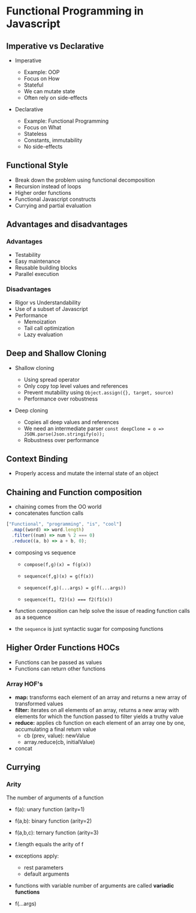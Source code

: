 # Functional Programming in Javascript

## Imperative vs Declarative

- Imperative

  - Example: OOP
  - Focus on How
  - Stateful
  - We can mutate state
  - Often rely on side-effects

- Declarative
  - Example: Functional Programming
  - Focus on What
  - Stateless
  - Constants, immutability
  - No side-effects

## Functional Style

- Break down the problem using functional decomposition
- Recursion instead of loops
- Higher order functions
- Functional Javascript constructs
- Currying and partial evaluation

## Advantages and disadvantages

### Advantages

- Testability
- Easy maintenance
- Reusable building blocks
- Parallel execution

### Disadvantages

- Rigor vs Understandability
- Use of a subset of Javascript
- Performance
  - Memoization
  - Tail call optimization
  - Lazy evaluation

## Deep and Shallow Cloning

- Shallow cloning

  - Using spread operator
  - Only copy top level values and references
  - Prevent mutability using `Object.assign({}, target, source)`
  - Performance over robustness

- Deep cloning
  - Copies all deep values and references
  - We need an intermediate parser `const deepClone = o => JSON.parse(Json.stringify(o));`
  - Robustness over performance

## Context Binding

- Properly access and mutate the internal state of an object

## Chaining and Function composition

- chaining comes from the OO world
- concatenates function calls

```javascript
["Functional", "programming", "is", "cool"]
  .map((word) => word.length)
  .filter((num) => num % 2 === 0)
  .reduce((a, b) => a + b, 0);
```

- composing vs sequence

  - `compose(f,g)(x) = f(g(x))`
  - `sequence(f,g)(x) = g(f(x))`
  - `sequence(f,g)(...args) = g(f(...args))`

  - `sequence(f1, f2)(x) === f2(f1(x))`

- function composition can help solve the issue of reading function calls as a sequence
- the `sequence` is just syntactic sugar for composing functions

## Higher Order Functions HOCs

- Functions can be passed as values
- Functions can return other functions

### Array HOF's

- **map:** transforms each element of an array and returns a new array of transformed values
- **filter:** iterates on all elements of an array, returns a new array with elements for which the function passed to filter yields a truthy value
- **reduce:** applies cb function on each element of an array one by one, accumulating a final return value
  - cb (prev, value): newValue
  - array.reduce(cb, initialValue)
- concat

## Currying

### Arity

The number of arguments of a function

- f(a): unary function (arity=1)
- f(a,b): binary function (arity=2)
- f(a,b,c): ternary function (arity=3)

- f.length equals the arity of f
- exceptions apply:

  - rest parameters
  - default arguments

- functions with variable number of arguments are called **variadic functions**
- f(...args)